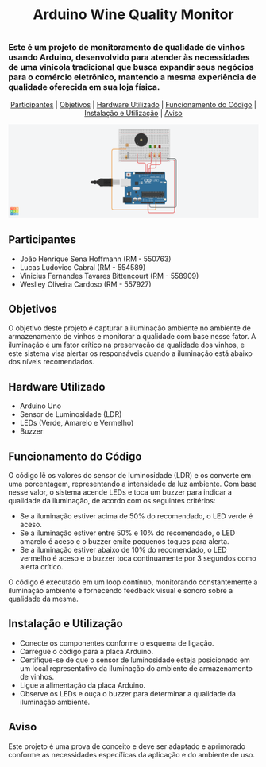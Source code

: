 <h1 align='center'>
    Arduino Wine Quality Monitor
<h1>

<h3> 
    Este é um projeto de monitoramento de qualidade de vinhos usando Arduino, desenvolvido para atender às necessidades de uma vinícola tradicional que busca expandir seus negócios para o comércio eletrônico, mantendo a mesma experiência de qualidade oferecida em sua loja física.
</h3>

<p align="center">
  <a href="#participantes">Participantes</a> |
  <a href="#objetivos">Objetivos</a> |
  <a href="#hardware-utilizado">Hardware Utilizado</a> |
  <a href="#funcionamento-do-codigo">Funcionamento do Código</a> |
  <a href="#instalacao-e-utilizacao">Instalação e Utilização</a> |
  <a href="#aviso">Aviso</a> 
</p>

![tinkercad-checkpoint1](img/tinkercad_checkpoint1.png)

## Participantes
* João Henrique Sena Hoffmann (RM - 550763)
* Lucas Ludovico Cabral (RM - 554589)
* Vinicius Fernandes Tavares Bittencourt (RM - 558909)
* Weslley Oliveira Cardoso (RM - 557927)

## Objetivos
O objetivo deste projeto é capturar a iluminação ambiente no ambiente de armazenamento de vinhos e monitorar a qualidade com base nesse fator. A iluminação é um fator crítico na preservação da qualidade dos vinhos, e este sistema visa alertar os responsáveis quando a iluminação está abaixo dos níveis recomendados.

## Hardware Utilizado
* Arduino Uno
* Sensor de Luminosidade (LDR)
* LEDs (Verde, Amarelo e Vermelho)
* Buzzer

## Funcionamento do Código
O código lê os valores do sensor de luminosidade (LDR) e os converte em uma porcentagem, representando a intensidade da luz ambiente. Com base nesse valor, o sistema acende LEDs e toca um buzzer para indicar a qualidade da iluminação, de acordo com os seguintes critérios:
* Se a iluminação estiver acima de 50% do recomendado, o LED verde é aceso.
* Se a iluminação estiver entre 50% e 10% do recomendado, o LED amarelo é aceso e o buzzer emite pequenos toques para alerta.
* Se a iluminação estiver abaixo de 10% do recomendado, o LED vermelho é aceso e o buzzer toca continuamente por 3 segundos como alerta crítico.

O código é executado em um loop contínuo, monitorando constantemente a iluminação ambiente e fornecendo feedback visual e sonoro sobre a qualidade da mesma.

## Instalação e Utilização
* Conecte os componentes conforme o esquema de ligação.
* Carregue o código para a placa Arduino.
* Certifique-se de que o sensor de luminosidade esteja posicionado em um local representativo da iluminação do ambiente de armazenamento de vinhos.
* Ligue a alimentação da placa Arduino.
* Observe os LEDs e ouça o buzzer para determinar a qualidade da iluminação ambiente.

## Aviso
Este projeto é uma prova de conceito e deve ser adaptado e aprimorado conforme as necessidades específicas da aplicação e do ambiente de uso.